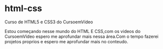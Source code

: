 # html-css
 Curso de HTML5 e CSS3 do CursoemVídeo

 Estou começando nesse mundo do HTML E CSS,com os videos do CursoemVídeo espero me aprofundar mais nessa área.Com o tempo fazerei projetos proprios e espero me aprofundar mais no conteudo. 
